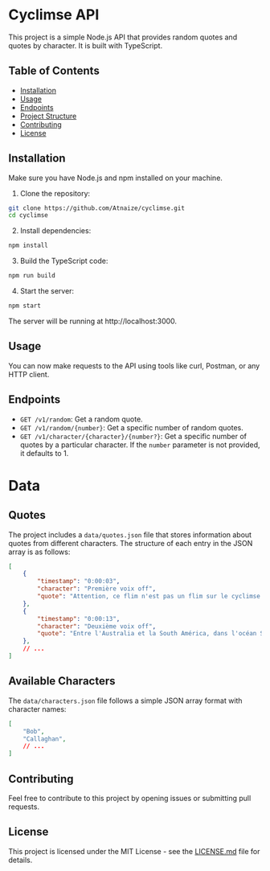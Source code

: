 # Cyclimse API

This project is a simple Node.js API that provides random quotes and quotes by character. It is built with TypeScript.

## Table of Contents

- [Installation](#installation)
- [Usage](#usage)
- [Endpoints](#endpoints)
- [Project Structure](#project-structure)
- [Contributing](#contributing)
- [License](#license)

## Installation

Make sure you have Node.js and npm installed on your machine.

1. Clone the repository:

```bash
git clone https://github.com/Atnaize/cyclimse.git
cd cyclimse
```

2. Install dependencies:

```bash
npm install
```

3. Build the TypeScript code:

```bash
npm run build
```

4. Start the server:

```bash
npm start
```

The server will be running at http://localhost:3000.

## Usage

You can now make requests to the API using tools like curl, Postman, or any HTTP client.

## Endpoints

- `GET /v1/random`: Get a random quote.
- `GET /v1/random/{number}`: Get a specific number of random quotes.
- `GET /v1/character/{character}/{number?}`: Get a specific number of quotes by a particular character.  If the `number` parameter is not provided, it defaults to 1.

# Data

## Quotes

The project includes a `data/quotes.json` file that stores information about quotes from different characters. The structure of each entry in the JSON array is as follows:

```json
[
    {
        "timestamp": "0:00:03",
        "character": "Première voix off",
        "quote": "Attention, ce flim n'est pas un flim sur le cyclimse. Merci de votre compréhension."
    },
    {
        "timestamp": "0:00:13",
        "character": "Deuxième voix off",
        "quote": "Entre l'Australia et la South América, dans l'océan South Pacific : l'atoll de Pom Pom Galli."
    },
    // ...
]
```

## Available Characters

The `data/characters.json` file follows a simple JSON array format with character names:

```json
[
    "Bob",
    "Callaghan",
    // ...
]
```

## Contributing

Feel free to contribute to this project by opening issues or submitting pull requests.

## License

This project is licensed under the MIT License - see the [LICENSE.md](LICENSE.md) file for details.
